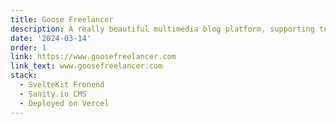 ```yaml
---
title: Goose Freelancer
description: A really beautiful multimedia blog platform, supporting text and audio articles, and a gorgeous homepage to go along with it. Also includes an awesome CMS
date: '2024-03-14'
order: 1
link: https://www.goosefreelancer.com
link_text: www.goosefreelancer.com
stack:
  - SvelteKit Fronend
  - Sanity.io CMS
  - Deployed on Vercel
---
```

